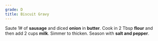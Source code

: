 ```yaml
---
grade: D
title: Biscuit Gravy
---
```

Saute 1# of **sausage** and diced **onion** in **butter**. Cook in 2 Tbsp **flour** and then 
add 2 cups **milk**. Simmer to thicken. Season with **salt and pepper**.